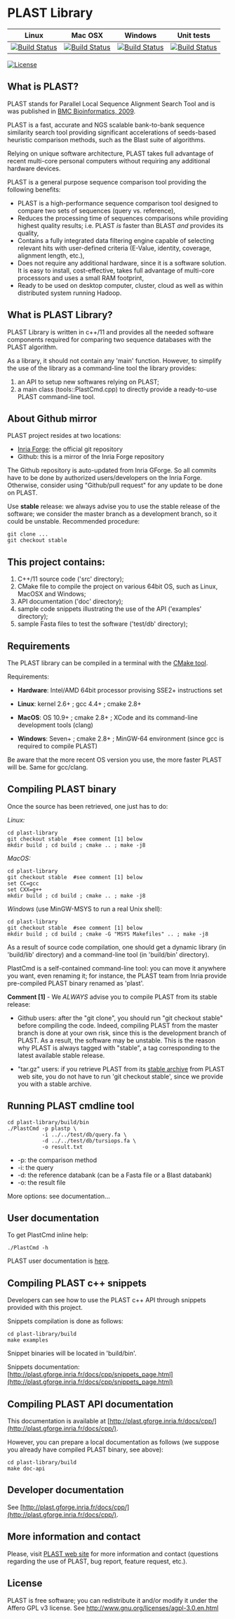 PLAST Library
=============

| **Linux** | **Mac OSX** | **Windows** | **Unit tests** |
|-----------|-------------|-------------|----------------|
[![Build Status](https://ci.inria.fr/plast/job/build-from-git-linux/badge/icon)](https://ci.inria.fr/plast/job/build-from-git-linux/) | [![Build Status](https://ci.inria.fr/plast/job/build-from-git-macosx/badge/icon)](https://ci.inria.fr/plast/job/build-from-git-macosx/) | [![Build Status](https://ci.inria.fr/plast/job/build-from-git-win64/badge/icon)](https://ci.inria.fr/plast/job/build-from-git-win64/) | [![Build Status](https://ci.inria.fr/plast/job/test-from-git-linux/badge/icon)](https://ci.inria.fr/plast/job/test-from-git-linux/)


[![License](http://img.shields.io/:license-affero-blue.svg)](http://www.gnu.org/licenses/agpl-3.0.en.html)

What is PLAST?
--------------

PLAST stands for Parallel Local Sequence Alignment Search Tool and is was published in [BMC Bioinformatics, 2009](http://www.biomedcentral.com/1471-2105/10/329).

PLAST is a fast, accurate and NGS scalable bank-to-bank sequence similarity search tool providing significant accelerations of seeds-based heuristic comparison methods, such as the Blast suite of algorithms.

Relying on unique software architecture, PLAST takes full advantage of recent multi-core personal computers without requiring any additional hardware devices.

PLAST is a general purpose sequence comparison tool providing the following benefits:

* PLAST is a high-performance sequence comparison tool designed to compare two sets of sequences (query vs. reference),
* Reduces the processing time of sequences comparisons while providing highest quality results; i.e. PLAST *is* faster than BLAST *and* provides its quality,
* Contains a fully integrated data filtering engine capable of selecting relevant hits with user-defined criteria (E-Value, identity, coverage, alignment length, etc.),
* Does not require any additional hardware, since it is a software solution. It is easy to install, cost-effective, takes full advantage of multi-core processors and uses a small RAM footprint,
* Ready to be used on desktop computer, cluster, cloud as well as within distributed system running Hadoop.


What is PLAST Library?
----------------------

PLAST Library is written in c++/11 and provides all the needed software components required for comparing two sequence databases with the PLAST algorithm.

As a library, it should not contain any 'main' function. However, to simplify the use of the library as a command-line tool the library provides:

1. an API to setup new softwares relying on PLAST;
2. a main class (tools::PlastCmd.cpp) to directly provide a ready-to-use PLAST command-line tool. 

About Github mirror
-------------------

PLAST project resides at two locations:

* [Inria Forge](https://gforge.inria.fr/): the official git repository
* Github: this is a mirror of the Inria Forge repository

The Github repository is auto-updated from Inria GForge. So all commits have to be done by authorized users/developers on the Inria Forge. Otherwise, consider using "Github/pull request" for any update to be done on PLAST.

Use **stable** release: we always advise you to use the stable release of the software; we consider the master branch as a development branch, so it could be unstable. Recommended procedure:

    git clone ...
    git checkout stable

This project contains:
----------------------

1. C++/11 source code ('src' directory);
2. CMake file to compile the project on various 64bit OS, such as Linux, MacOSX and Windows;
3. API documentation ('doc' directory);
4. sample code snippets illustrating the use of the API ('examples' directory); 
5. sample Fasta files to test the software ('test/db' directory);


Requirements
------------

The PLAST library can be compiled in a terminal with the [CMake tool](https://cmake.org/). 

Requirements: 

   * **Hardware**: Intel/AMD 64bit processor provising SSE2+ instructions set


   * **Linux**: 
            kernel 2.6+ ;
            gcc 4.4+ ;
            cmake 2.8+

   * **MacOS**: 
            OS 10.9+ ;
            cmake 2.8+ ; 
            XCode and its command-line development tools (clang)

   * **Windows**: 
            Seven+ ;
            cmake 2.8+ ;
            MinGW-64 environment (since gcc is required to compile PLAST)

Be aware that the more recent OS version you use, the more faster PLAST will be. Same for gcc/clang.


Compiling PLAST binary
----------------------

Once the source has been retrieved, one just has to do:

*Linux:*

    cd plast-library
    git checkout stable  #see comment [1] below
    mkdir build ; cd build ; cmake .. ; make -j8

*MacOS:*
    
    cd plast-library
    git checkout stable  #see comment [1] below
    set CC=gcc
    set CXX=g++
    mkdir build ; cd build ; cmake .. ; make -j8

*Windows* (use MinGW-MSYS to run a real Unix shell):

    cd plast-library
    git checkout stable  #see comment [1] below
    mkdir build ; cd build ; cmake -G "MSYS Makefiles" .. ; make -j8

As a result of source code compilation, one should get a dynamic library (in 'build/lib' directory) and a command-line tool (in 'build/bin' directory). 

PlastCmd is a self-contained command-line tool: you can move it anywhere you want, even renaming it; for instance, the PLAST team from Inria provide pre-compiled PLAST binary renamed as 'plast'.

**Comment [1]** -  We *ALWAYS* advise you to compile PLAST from its stable release:

* Github users: after the "git clone", you should run "git checkout stable" before compiling the code. Indeed, compiling PLAST from the master branch is done at your own risk, since this is the development branch of PLAST. As a result, the software may be unstable. This is the reason why PLAST is always tagged with "stable", a tag corresponding to the latest available stable release.

* "tar.gz" users: if you retrieve PLAST from its [stable archive](https://plast.inria.fr/developer-guide/) from PLAST web site, you do not have to run 'git checkout stable', since we provide you with a stable archive.

    
Running PLAST cmdline tool
--------------------------

    cd plast-library/build/bin
    ./PlastCmd -p plastp \
               -i ../../test/db/query.fa \ 
               -d ../../test/db/tursiops.fa \ 
               -o result.txt
       
* -p: the comparison method
* -i: the query
* -d: the reference databank (can be a Fasta file or a Blast databank)
* -o: the result file

More options: see documentation...


User documentation
------------------

To get PlastCmd inline help:

    ./PlastCmd -h

PLAST user documentation is [here](https://plast.inria.fr/user-guide/).

Compiling PLAST c++ snippets
---------------------------------

Developers can see how to use the PLAST c++ API through snippets provided with this project.

Snippets compilation is done as follows:

    cd plast-library/build
    make examples

Snippet binaries will be located in 'build/bin'. 

Snippets documentation: [http://plast.gforge.inria.fr/docs/cpp/snippets_page.html](http://plast.gforge.inria.fr/docs/cpp/snippets_page.html)

Compiling PLAST API documentation
---------------------------------

This documentation is available at [http://plast.gforge.inria.fr/docs/cpp/](http://plast.gforge.inria.fr/docs/cpp/).

However, you can prepare a local documentation as follows (we suppose you already have compiled PLAST binary, see above):

    cd plast-library/build
    make doc-api
    

Developer documentation
-----------------------

See [http://plast.gforge.inria.fr/docs/cpp/](http://plast.gforge.inria.fr/docs/cpp/).


More information and contact
-----------------------------

Please, visit [PLAST web site](https://plast.inria.fr/) for more information and contact (questions regarding the use of PLAST, bug report, feature request, etc.).

License
-------

PLAST is free software; you can redistribute it and/or modify it under the Affero GPL v3 
license. See http://www.gnu.org/licenses/agpl-3.0.en.html

